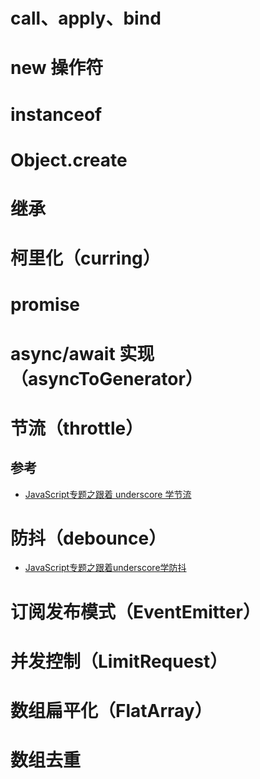 # call、apply、bind

# new 操作符
# instanceof
# Object.create
# 继承
# 柯里化（curring）
# promise
# async/await 实现（asyncToGenerator）
# 节流（throttle）

## 参考
- [JavaScript专题之跟着 underscore 学节流](https://github.com/mqyqingfeng/Blog/issues/26)

# 防抖（debounce）
- [JavaScript专题之跟着underscore学防抖](https://github.com/mqyqingfeng/Blog/issues/22)

# 订阅发布模式（EventEmitter）
# 并发控制（LimitRequest）
# 数组扁平化（FlatArray）
# 数组去重